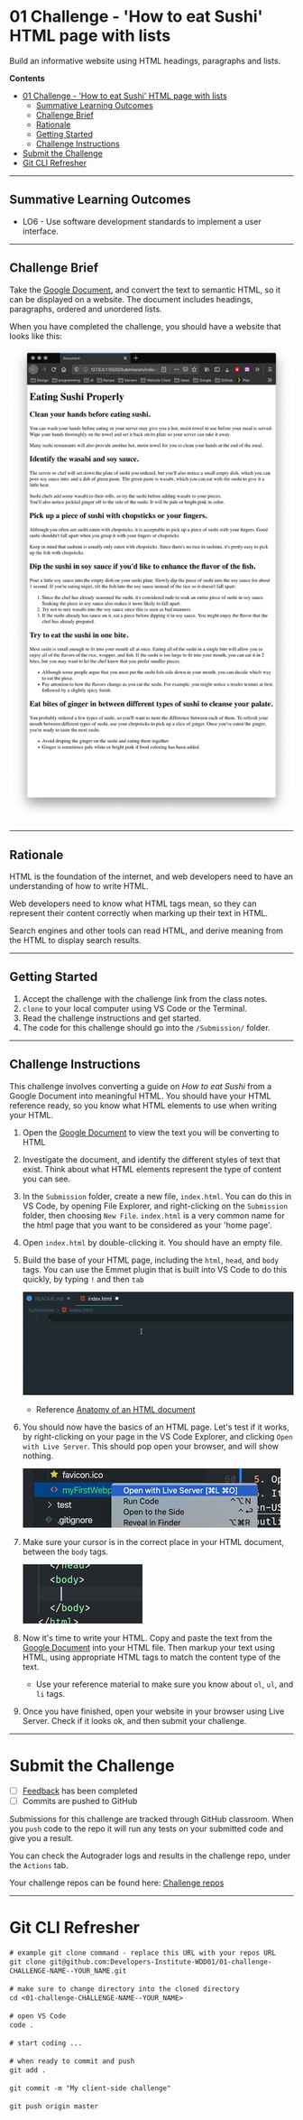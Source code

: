 # 01 Challenge - 'How to eat Sushi' HTML page with lists

Build an informative website using HTML headings, paragraphs and lists.

**Contents**

- [01 Challenge - 'How to eat Sushi' HTML page with lists](#01-challenge---how-to-eat-sushi-html-page-with-lists)
  - [Summative Learning Outcomes](#summative-learning-outcomes)
  - [Challenge Brief](#challenge-brief)
  - [Rationale](#rationale)
  - [Getting Started](#getting-started)
  - [Challenge Instructions](#challenge-instructions)
- [Submit the Challenge](#submit-the-challenge)
- [Git CLI Refresher](#git-cli-refresher)

---

## Summative Learning Outcomes

- LO6 - Use software development standards to implement a user interface.

---

## Challenge Brief

Take the [Google Document](https://docs.google.com/document/d/1fPu6E18nfS024AOBzXMofrtbuHatZTwgRSlV2eJq4jY/edit?usp=sharing), and convert the text to semantic HTML, so it can be displayed on a website. The document includes headings, paragraphs, ordered and unordered lists.

When you have completed the challenge, you should have a website that looks like this:
![Website Example](docs/website_example.png)

---

## Rationale

HTML is the foundation of the internet, and web developers need to have an understanding of how to write HTML.

Web developers need to know what HTML tags mean, so they can represent their content correctly when marking up their text in HTML.

Search engines and other tools can read HTML, and derive meaning from the HTML to display search results.

---

## Getting Started

1. Accept the challenge with the challenge link from the class notes.
2. `clone` to your local computer using VS Code or the Terminal.
3. Read the challenge instructions and get started.
4. The code for this challenge should go into the `/Submission/` folder.

---

## Challenge Instructions

This challenge involves converting a guide on _How to eat Sushi_ from a Google Document into meaningful HTML. You should have your HTML reference ready, so you know what HTML elements to use when writing your HTML.

1. Open the [Google Document](https://docs.google.com/document/d/1cYypYAKGYEA6Ar4XfUU_TYGYGpAvzHdL5OMw0MJtJzM/edit?usp=sharing) to view the text you will be converting to HTML
2. Investigate the document, and identify the different styles of text that exist. Think about what HTML elements represent the type of content you can see.
3. In the `Submission` folder, create a new file, `index.html`. You can do this in VS Code, by opening File Explorer, and right-clicking on the `Submission` folder, then choosing `New File`. `index.html` is a very common name for the html page that you want to be considered as your 'home page'.
4. Open `index.html` by double-clicking it. You should have an empty file.
5. Build the base of your HTML page, including the `html`, `head`, and `body` tags. You can use the Emmet plugin that is built into VS Code to do this quickly, by typing `!` and then `tab`

   ![Emmet in action](docs/emmet_in_action.gif)

   - Reference [Anatomy of an HTML document](https://developer.mozilla.org/en-US/docs/Learn/Getting_started_with_the_web/HTML_basics#Anatomy_of_an_HTML_document)

6. You should now have the basics of an HTML page. Let's test if it works, by right-clicking on your page in the VS Code Explorer, and clicking `Open with Live Server`. This should pop open your browser, and will show nothing.

   ![open with live server](/docs/challenge-open-with-live-server.png)

7. Make sure your cursor is in the correct place in your HTML document, between the `body` tags.

   ![cursor inside body tag](docs/challenge-cursor.png)

8. Now it's time to write your HTML. Copy and paste the text from the [Google Document](https://docs.google.com/document/d/1fPu6E18nfS024AOBzXMofrtbuHatZTwgRSlV2eJq4jY/edit) into your HTML file. Then markup your text using HTML, using appropriate HTML tags to match the content type of the text.

   - Use your reference material to make sure you know about `ol`, `ul`, and `li` tags.

9. Once you have finished, open your website in your browser using Live Server. Check if it looks ok, and then submit your challenge.

---

# Submit the Challenge

- [ ] [Feedback](feedback.md) has been completed
- [ ] Commits are pushed to GitHub

Submissions for this challenge are tracked through GitHub classroom. When you `push` code to the repo it will run any tests on your submitted code and give you a result.

You can check the Autograder logs and results in the challenge repo, under the `Actions` tab.

Your challenge repos can be found here: [Challenge repos](https://github.com/developers-institute-wdd01)

---

# Git CLI Refresher

```shell
# example git clone command - replace this URL with your repos URL
git clone git@github.com:Developers-Institute-WDD01/01-challenge-CHALLENGE-NAME--YOUR_NAME.git

# make sure to change directory into the cloned directory
cd <01-challenge-CHALLENGE-NAME--YOUR_NAME>

# open VS Code
code .

# start coding ...

# when ready to commit and push
git add .

git commit -m "My client-side challenge"

git push origin master
```
